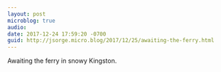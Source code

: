 ```yaml
---
layout: post
microblog: true
audio: 
date: 2017-12-24 17:59:20 -0700
guid: http://jsorge.micro.blog/2017/12/25/awaiting-the-ferry.html
---
```

Awaiting the ferry in snowy Kingston.
